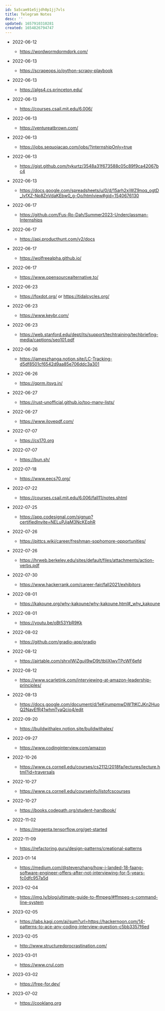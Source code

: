 ```yaml
---
id: 5a5cam91e5jjdh0p1jj7vls
title: Telegram Notes
desc: ''
updated: 1657910310281
created: 1654826794747
---
```


- 2022-06-12
	- https://wordwormdormdork.com/
- 2022-06-13
	- https://scrapeops.io/python-scrapy-playbook
- 2022-06-13
	- https://algs4.cs.princeton.edu/
- 2022-06-13
	- https://courses.csail.mit.edu/6.006/
- 2022-06-13
	- https://ventureatbrown.com/
- 2022-06-13
	- https://jobs.sequoiacap.com/jobs/?internshipOnly=true
- 2022-06-13
	- https://gist.github.com/tykurtz/3548a31f673588c05c89f9ca42067bc4
- 2022-06-13
	- https://docs.google.com/spreadsheets/u/0/d/15arh2xiWZ9noq_ogtD_IvfXZ-Np8ZnVdaKEbw0_g-Oo/htmlview#gid=1540676130
- 2022-06-17
	- https://github.com/Fus-Ro-Dah/Summer2023-Underclassman-Internships
- 2022-06-17
	- https://api.producthunt.com/v2/docs
- 2022-06-17
	- https://wolfreealpha.github.io/
- 2022-06-17
	- https://www.opensourcealternative.to/
- 2022-06-23
	- https://foxdot.org/ or https://tidalcycles.org/
- 2022-06-23
	- https://www.keybr.com/
- 2022-06-23
	- https://web.stanford.edu/dept/its/support/techtraining/techbriefing-media/captions/seo101.pdf
- 2022-06-26
	- https://jameszhanga.notion.site/LC-Tracking-d5df8501cf6542d9aa85e706ddc3a301
- 2022-06-26
	- https://gprm.itsvg.in/
- 2022-06-27
	- https://rust-unofficial.github.io/too-many-lists/
- 2022-06-27
	- https://www.ilovepdf.com/
- 2022-07-07
	- https://cs170.org
- 2022-07-07
	- https://bun.sh/
- 2022-07-18
	- https://www.eecs70.org/
- 2022-07-22
	- https://courses.csail.mit.edu/6.006/fall11/notes.shtml
- 2022-07-25
	- https://app.codesignal.com/signup?certifiedInvite=NELuPJjaM3NcKEphR
- 2022-07-26
	- https://pittcs.wiki/career/freshman-sophomore-opportunities/
- 2022-07-26
	- https://hrweb.berkeley.edu/sites/default/files/attachments/action-verbs.pdf
- 2022-07-30
	- https://www.hackerrank.com/career-fair/fall2021/exhibitors
- 2022-08-01
	- https://kakoune.org/why-kakoune/why-kakoune.html#_why_kakoune
- 2022-08-01
	- https://youtu.be/oBt53YbR9Kk
- 2022-08-02
	- https://github.com/gradio-app/gradio
- 2022-08-12
	- https://airtable.com/shrxIWjZgujl9wD9t/tbliXIwvTPcWF6efd
- 2022-08-12
	- https://www.scarletink.com/interviewing-at-amazon-leadership-principles/
- 2022-08-13
	- https://docs.google.com/document/d/1eKirumpmwDWTtKCJKn2HuoQ2NavEfR41whmTyaQcio4/edit
- 2022-09-20
	- https://buildwithalex.notion.site/buildwithalex/
- 2022-09-27
	- https://www.codinginterview.com/amazon
- 2022-10-26
	- https://www.cs.cornell.edu/courses/cs2112/2018fa/lectures/lecture.html?id=traversals
- 2022-10-27
	- https://www.cs.cornell.edu/courseinfo/listofcscourses
- 2022-10-27
 	- https://books.codepath.org/student-handbook/

- 2022-11-02
	- https://magenta.tensorflow.org/get-started
- 2022-11-09
	- https://refactoring.guru/design-patterns/creational-patterns
- 2023-01-14
	- https://medium.com/@stevenzhang/how-i-landed-18-faang-software-engineer-offers-after-not-interviewing-for-5-years-fc0dfc957a5d
- 2023-02-04
	- https://img.ly/blog/ultimate-guide-to-ffmpeg/#ffmpeg-s-command-line-system
- 2023-02-05
	- https://labs.kagi.com/ai/sum?url=https://hackernoon.com/14-patterns-to-ace-any-coding-interview-question-c5bb3357f6ed
- 2023-02-05
	- http://www.structuredprocrastination.com/
- 2023-03-01
	- https://www.crul.com
- 2023-03-02
	- https://free-for.dev/
- 2023-07-02
	- https://cooklang.org